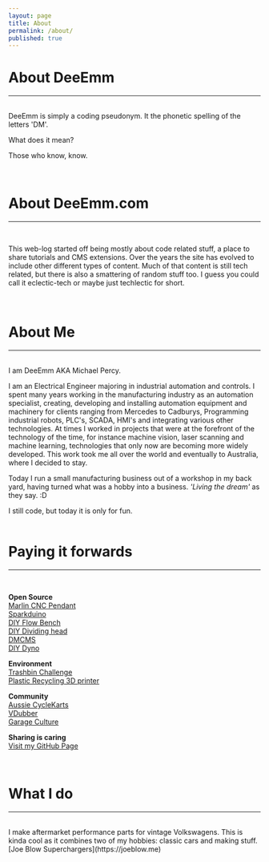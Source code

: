 ```yaml
---
layout: page
title: About
permalink: /about/
published: true
---
```



# About DeeEmm
---
<BR>
DeeEmm is simply a coding pseudonym. It the phonetic spelling of the letters 'DM'. 

What does it mean?

Those who know, know.


<BR>

# About DeeEmm.com
---
<BR>
  
  
This web-log started off being mostly about code related stuff, a place to share tutorials and CMS extensions. Over the years the site has evolved to include other different types of content. Much of that content is still tech related, but there is also a smattering of random stuff too. I guess you could call it eclectic-tech or maybe just techlectic for short.  
<BR><BR>


# About Me
---
<BR>
I am DeeEmm AKA Michael Percy.  

I am an Electrical Engineer majoring in industrial automation and controls. I spent many years working in the manufacturing industry as an automation specialist, creating, developing and installing automation equipment and machinery for clients ranging from Mercedes to Cadburys, Programming industrial robots, PLC's, SCADA, HMI's and integrating various other technologies. At times I worked in projects that were at the forefront of the technology of the time, for instance machine vision, laser scanning and machine learning, technologies that only now are becoming more widely developed. This work took me all over the world and eventually to Australia, where I decided to stay.  

Today I run a small manufacturing business out of a workshop in my back yard, having turned what was a hobby into a business. _'Living the dream'_ as they say.  :D  

I still code, but today it is only for fun.
<BR><BR>



# Paying it forwards
---
<BR>

**Open Source**  
[Marlin CNC Pendant](https://github.com/DeeEmm/Marlin-CNC-Pendant)  
[Sparkduino](https://github.com/DeeEmm/sparkduino)  
[DIY Flow Bench](https://github.com/DeeEmm/DIY-Flow-Bench)   
[DIY Dividing head](https://github.com/DeeEmm/DIY-Dividing-Head)  
[DMCMS](https://sourceforge.net/projects/dmcms/)  
[DIY Dyno](https://sourceforge.net/projects/diydyno/)  


**Environment**  
[Trashbin Challenge](https://trashbinchallenge.org)  
[Plastic Recycling 3D printer](https://DeeEmm.com)  


**Community**  
[Aussie CycleKarts](https://cyclekarts.com.au)  
[VDubber](https://vdubber.com)  
[Garage Culture](https://garageculture.com)  


**Sharing is caring**  
[Visit my GitHub Page](https://github.com/DeeEmm)  


<br>

# What I do  
---
<br>
I make aftermarket performance parts for vintage Volkswagens.  
This is kinda cool as it combines two of my hobbies: classic cars and making stuff.  
[Joe Blow Superchargers](https://joeblow.me)  